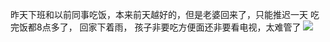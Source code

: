 昨天下班和以前同事吃饭，本来前天越好的，但是老婆回来了，只能推迟一天
吃完饭都8点多了， 回家下着雨， 孩子非要吃方便面还非要看电视，太难管了
![](http://upload-images.jianshu.io/upload_images/6904315-5e3e9ad71416a3e4.png)
